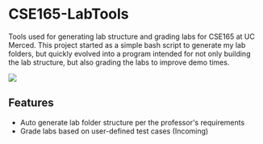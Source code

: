

# CSE165-LabTools

Tools used for generating lab structure and grading labs for CSE165 at UC Merced. This project started as a simple bash script to generate my lab folders, but quickly evolved into a program intended for not only building the lab structure, but also grading the labs to improve demo times. 

[![](http://github-actions.40ants.com/CybrNight/CSE165-LabTools/matrix.svg?only=build.windows-latest)](https://github.com/CybrNight/CSE165-LabTools)

## Features
 - Auto generate lab folder structure per the professor's requirements
 - Grade labs based on user-defined test cases (Incoming)

